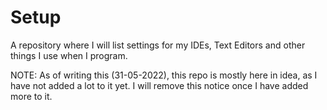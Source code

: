 # Setup
A repository where I will list settings for my IDEs, Text Editors and other things I use when I program.

NOTE: As of writing this (31-05-2022), this repo is mostly here in idea, as I have not added a lot to it yet. I will remove this notice once I have added
more to it.

